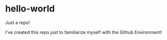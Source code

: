 # hello-world
Just a repo!

I've created this repo just to familiarize myself with the
Github Environment!
